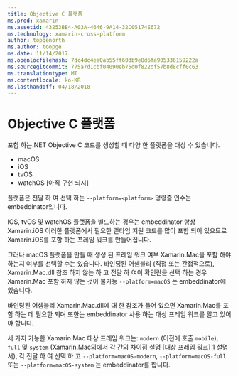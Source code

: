 ```yaml
---
title: Objective C 플랫폼
ms.prod: xamarin
ms.assetid: 43253BE4-A03A-4646-9A14-32C05174E672
ms.technology: xamarin-cross-platform
author: topgenorth
ms.author: toopge
ms.date: 11/14/2017
ms.openlocfilehash: 7dc4dc4ea0ab55ff603b9e8d6fa905336159222a
ms.sourcegitcommit: 775a7d1cbf04090eb75d0f822df57b8d8cff0c63
ms.translationtype: MT
ms.contentlocale: ko-KR
ms.lasthandoff: 04/18/2018
---
```

# <a name="objective-c-platforms"></a>Objective C 플랫폼


포함 하는.NET Objective C 코드를 생성할 때 다양 한 플랫폼을 대상 수 있습니다.

* macOS
* iOS
* tvOS
* watchOS [아직 구현 되지]

플랫폼은 전달 하 여 선택 하는 `--platform=<platform>` 명령줄 인수는 embeddinator입니다.

IOS, tvOS 및 watchOS 플랫폼을 빌드하는 경우는 embeddinator 항상 Xamarin.iOS 이러한 플랫폼에서 필요한 런타임 지원 코드를 많이 포함 되어 있으므로 Xamarin.iOS를 포함 하는 프레임 워크를 만들어집니다.

그러나 macOS 플랫폼을 만들 때 생성 된 프레임 워크 여부 Xamarin.Mac을 포함 해야 하는지 여부를 선택할 수는 있습니다. 바인딩된 어셈블리 (직접 또는 간접적으로), Xamarin.Mac.dll 참조 하지 않는 하 고 전달 하 여이 확인란을 선택 하는 경우 Xamarin.Mac 포함 하지 않는 것이 불가능 `--platform=macOS` 는 embeddinator에 있습니다.

바인딩된 어셈블리 Xamarin.Mac.dll에 대 한 참조가 들어 있으면 Xamarin.Mac를 포함 하는 데 필요한 되며 또한는 embeddinator 사용 하는 대상 프레임 워크를 알고 있어야 합니다.

세 가지 가능한 Xamarin.Mac 대상 프레임 워크는: `modern` (이전에 호출 `mobile`), `full` 및 `system` (Xamarin.Mac의에서 각 간의 차이점 설명 [대상 프레임 워크] [ 1] 설명서), 각 전달 하 여 선택 하 고 `--platform=macOS-modern`, `--platform=macOS-full` 또는 `--platform=macOS-system` 는 embeddinator를 합니다.

[1]: ~/mac/platform/target-framework.md
